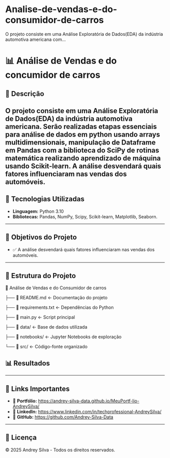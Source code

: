 # Analise-de-vendas-e-do-consumidor-de-carros
O projeto consiste em uma Análise Exploratória de Dados(EDA) da indústria automotiva americana com...


# 📊 Análise de Vendas e do concumidor de carros

## 📌 Descrição
O projeto consiste em uma Análise Exploratória de Dados(EDA) da indústria automotiva americana. Serão realizadas etapas essenciais para análise de dados em python usando arrays multidimensionais, manipulação de Dataframe em Pandas com a biblioteca do SciPy de rotinas matemática realizando aprendizado de máquina usando Scikit-learn. A análise desvendará quais fatores influenciaram nas vendas dos automóveis.
---
## 🚀 Tecnologias Utilizadas
- **Linguagem:** Python 3.10 
- **Bibliotecas:** Pandas, NumPy, Scipy, Scikit-learn, Matplotlib, Seaborn.  
 
---
## 🎯 Objetivos do Projeto

- ✅ A análise desvendará quais fatores influenciaram nas vendas dos automóveis. 

---
## 📂 Estrutura do Projeto

📁 Análise de Vendas e do Consumidor de carros

├── 📄 README.md <- Documentação do projeto

├── 📄 requirements.txt <- Dependências do Python

├── 📄 main.py <- Script principal

├── 📁 data/ <- Base de dados utilizada

├── 📁 notebooks/ <- Jupyter Notebooks de exploração

└── 📁 src/ <- Código-fonte organizado

## 📊 Resultados

---
## 📎 Links Importantes
- 🔗 **Portfólio:** https://andrey-silva-data.github.io/MeuPortf-lio-AndreySilva/
- 🔗 **LinkedIn:** https://www.linkedin.com/in/techprofessional-AndreySilva/ 
- 🔗 **GitHub:** https://github.com/Andrey-Silva-Data
---

## 📜 Licença
© 2025 Andrey Silva - Todos os direitos reservados.
